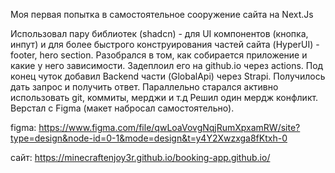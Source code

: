 Моя первая попытка в самостоятельное сооружение сайта на Next.Js

Использовал пару библиотек (shadcn) - для UI компонентов (кнопка, инпут) и
для более быстрого конструирования частей сайта (HyperUI) - footer, hero section.
Разобрался в том, как собирается приложение и какие у него зависимости.
Задеплоил его на github.io через actions.
Под конец чуток добавил Backend части (GlobalApi) через Strapi.
Получилось дать запрос и получить ответ.
Параллельно старался активно использовать git, коммиты, мерджи и т.д
Решил один мердж конфликт.
Верстал с Figma (макет набросал самостоятельно).

figma: https://www.figma.com/file/qwLoaVovgNqjRumXpxamRW/site?type=design&node-id=0-1&mode=design&t=y4Y2Xwzxga8fKtxh-0

сайт: https://minecraftenjoy3r.github.io/booking-app.github.io/